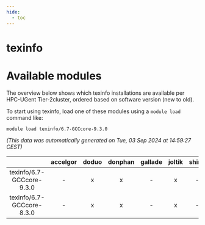 ```yaml
---
hide:
  - toc
---
```


texinfo
=======

# Available modules


The overview below shows which texinfo installations are available per HPC-UGent Tier-2cluster, ordered based on software version (new to old).

To start using texinfo, load one of these modules using a `module load` command like:

```shell
module load texinfo/6.7-GCCcore-9.3.0
```

*(This data was automatically generated on Tue, 03 Sep 2024 at 14:59:27 CEST)*  

| |accelgor|doduo|donphan|gallade|joltik|shinx|skitty|
| :---: | :---: | :---: | :---: | :---: | :---: | :---: | :---: |
|texinfo/6.7-GCCcore-9.3.0|-|x|x|-|x|-|x|
|texinfo/6.7-GCCcore-8.3.0|-|x|x|-|x|-|x|
